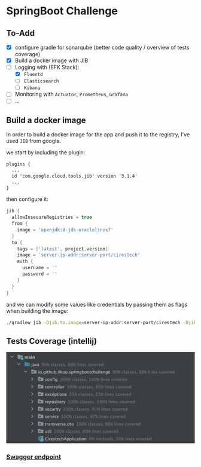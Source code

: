 # SpringBoot Challenge

## To-Add

* [x] configure gradle for sonarqube (better code quality / overview of tests coverage)
* [x] Build a docker image with JIB
* [ ] Logging with (EFK Stack):
  * [x] `Fluentd`
  * [ ] `Elasticsearch`
  * [ ] `Kibana` 
* [ ] Monitoring with `Actuator`, `Prometheus`, `Grafana`
* [ ] ...

## Build a docker image

In order to build a docker image for the app and push it to the registry, I've used `JIB` from google.

we start by including the plugin:

  ```
  plugins {
    ...
    id 'com.google.cloud.tools.jib' version '3.1.4'
    ...
  }
  ```

then configure it:

  ```gradle
  jib {
    allowInsecureRegistries = true
    from {
      image = 'openjdk:8-jdk-oraclelinux7'
    }
    to {
      tags = ['latest', project.version]
      image = 'server-ip-addr:server-port/cirestech'
      auth {
        username = ''
        password = ''
      }
    }
  }
  ```

and we can modify some values like credentials by passing them as flags when building the image:

  ```sh
  ./gradlew jib -Djib.to.image=server-ip-addr:server-port/cirestech -Djib.to.auth.username=username -Djib.to.auth.password=password
  ```

## Tests Coverage (intellij)

![alt text](https://github.com/ilkou/springbootchallenge/blob/main/images/coverage.png "TESTS COVERAGE")

### [Swagger endpoint](http://localhost:9090/swagger-ui/index.html)
